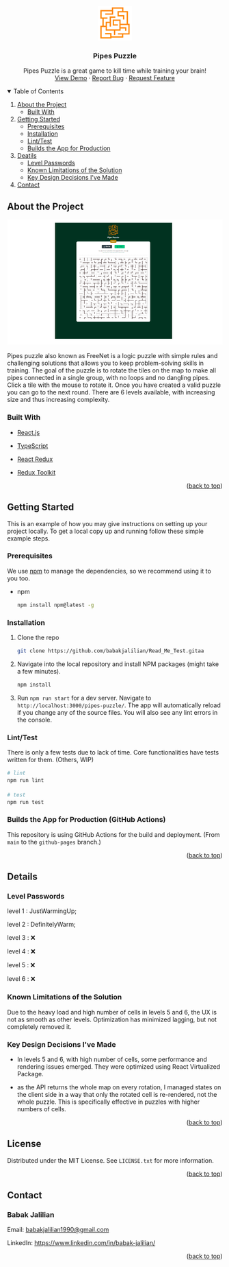<div id="top"></div>

<br />
<div align="center">
  <a href="https://github.com/babakjalilian/Read_Me_Test">
    <img src="public/maze.svg" alt="Logo" width="80" height="80">
  </a>

<h3 align="center">Pipes Puzzle</h3>

  <p align="center">
    Pipes Puzzle is a great game to kill time while training your brain!
    <br />
    <a href="https://babakjalilian.github.io/pipes-puzzle/">View Demo</a>
    ·
    <a href="https://github.com/babakjalilian/Read_Me_Test/issues">Report Bug</a>
    ·
    <a href="https://github.com/babakjalilian/Read_Me_Test/issues">Request Feature</a>
  </p>
</div>

<!-- TABLE OF CONTENTS -->
<details open>
  <summary>Table of Contents</summary>
  <ol>
    <li>
      <a href="#about-the-project">About the Project</a>
      <ul>
        <li><a href="#built-with">Built With</a></li>
      </ul>
    </li>
    <li>
      <a href="#getting-started">Getting Started</a>
      <ul>
        <li><a href="#prerequisites">Prerequisites</a></li>
        <li><a href="#installation">Installation</a></li>
        <li><a href="#linttest">Lint/Test</a></li>
        <li><a href="#builds-the-app-for-production-github-actions">Builds the App for Production</a></li>
      </ul>
    </li>
    <li>
      <a href="#details">Deatils</a>
      <ul>
        <li><a href="#level-passwords">Level Passwords</a></li>
        <li><a href="#known-limitations-of-the-solution">Known Limitations of the Solution</a></li>
        <li><a href="#key-design-decisions-ive-made">Key Design Decisions I've Made</a></li>
      </ul>
    </li>
    <li><a href="#Contact">Contact</a></li>
  </ol>
</details>

## About the Project

[![Product Name Screen Shot][product-screenshot]](https://github.com/babakjalilian/Read_Me_Test/blob/main/public/pipe-puzzle-cover.png)

Pipes puzzle also known as FreeNet is a logic puzzle with simple rules and challenging solutions that allows you to keep problem-solving skills in training. The goal of the puzzle is to rotate the tiles on the map to make all pipes connected in a single group, with no loops and no dangling pipes. Click a tile with the mouse to rotate it. Once you have created a valid puzzle you can go to the next round. There are 6 levels available, with increasing size and thus increasing complexity.

### Built With

- [React.js](https://reactjs.org/)
- [TypeScript](https://typescriptlang.org/)
- [React Redux](https://react-redux.js.org/)
- [Redux Toolkit](https://redux-toolkit.js.org/)

  <p align="right">(<a href="#top">back to top</a>)</p>

## Getting Started

This is an example of how you may give instructions on setting up your project locally.
To get a local copy up and running follow these simple example steps.

### Prerequisites

We use [npm](https://www.npmjs.com/) to manage the dependencies, so we recommend using it to you too.

- npm
  ```sh
  npm install npm@latest -g
  ```

### Installation

1. Clone the repo
   ```sh
   git clone https://github.com/babakjalilian/Read_Me_Test.gitaa
   ```
2. Navigate into the local repository and install NPM packages (might take a few minutes).

   ```sh
   npm install
   ```

3. Run `npm run start` for a dev server. Navigate to `http://localhost:3000/pipes-puzzle/`. The app will automatically reload if you change any of the source files. You will also see any lint errors in the console.

### Lint/Test

There is only a few tests due to lack of time. Core functionalities have tests written for them. (Others, WIP)

```sh
# lint
npm run lint

# test
npm run test
```

### Builds the App for Production (GitHub Actions)

This repository is using GitHub Actions for the build and deployment.
(From `main` to the `github-pages` branch.)

<p align="right">(<a href="#top">back to top</a>)</p>

## Details

### Level Passwords

level 1 : JustWarmingUp;

level 2 : DefinitelyWarm;

level 3 : ❌

level 4 : ❌

level 5 : ❌

level 6 : ❌

### Known Limitations of the Solution

Due to the heavy load and high number of cells in levels 5 and 6, the UX is not as smooth as other levels. Optimization has minimized lagging, but not completely removed it.

### Key Design Decisions I've Made

- In levels 5 and 6, with high number of cells, some performance and rendering issues emerged. They were optimized using React Virtualized Package.

- as the API returns the whole map on every rotation, I managed states on the client side in a way that only the rotated cell is re-rendered, not the whole puzzle. This is specifically effective in puzzles with higher numbers of cells.

<p align="right">(<a href="#top">back to top</a>)</p>

## License

Distributed under the MIT License. See `LICENSE.txt` for more information.

<p align="right">(<a href="#top">back to top</a>)</p>

## Contact

### Babak Jalilian

Email: babakjalilian1990@gmail.com

LinkedIn: https://www.linkedin.com/in/babak-jalilian/

<p align="right">(<a href="#top">back to top</a>)</p>

<!-- MARKDOWN LINKS & IMAGES -->
<!-- https://www.markdownguide.org/basic-syntax/#reference-style-links -->

[product-screenshot]: public/pipe-puzzle-cover.png
